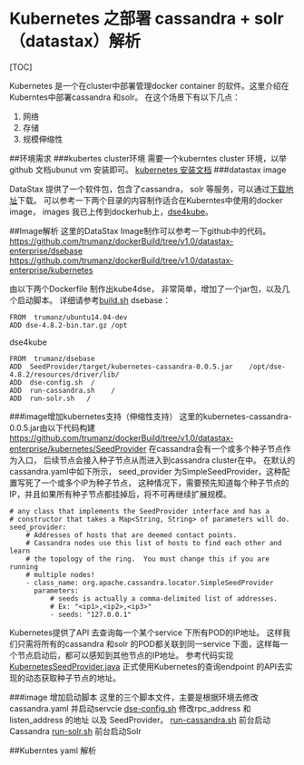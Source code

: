# Kubernetes 之部署 cassandra + solr（datastax）解析

[TOC]

Kubernetes 是一个在cluster中部署管理docker container 的软件。这里介绍在Kuberntes中部署cassandra 和solr。
在这个场景下有以下几点：
1. 网络
2. 存储
3. 规模伸缩性


##环境需求
###kubertes cluster环境
需要一个kuberntes cluster 环境，以举github 文档ubunut vm 安装即可。
[kubernetes 安装文档](https://github.com/kubernetes/kubernetes/blob/master/docs/getting-started-guides/ubuntu.md)
###datastax image

DataStax 提供了一个软件包，包含了cassandra， solr 等服务，可以通过[下载地址](http://downloads.datastax.com/enterprise/dse-4.8.3-bin.tar.gz)下载。
可以参考一下两个目录的内容制作适合在Kuberntes中使用的docker image， images 我已上传到dockerhub上，[dse4kube](https://hub.docker.com/r/trumanz/dse4kube/)。 


##Image解析
这里的DataStax Image制作可以参考一下github中的代码。
https://github.com/trumanz/dockerBuild/tree/v1.0/datastax-enterprise/dsebase
https://github.com/trumanz/dockerBuild/tree/v1.0/datastax-enterprise/kubernetes

由以下两个Dockerfile 制作出kube4dse， 非常简单，增加了一个jar包，以及几个启动脚本。
详细请参考[build.sh](https://github.com/trumanz/dockerBuild/blob/v1.0/datastax-enterprise/kubernetes/build.sh)
dsebase：
```
FROM  trumanz/ubuntu14.04-dev
ADD dse-4.8.2-bin.tar.gz /opt
```
dse4kube
```
FROM  trumanz/dsebase
ADD  SeedProvider/target/kubernetes-cassandra-0.0.5.jar    /opt/dse-4.8.2/resources/driver/lib/
ADD  dse-config.sh  /
ADD  run-cassandra.sh    /
ADD  run-solr.sh   /
```

###image增加kubernetes支持（伸缩性支持）
这里的kubernetes-cassandra-0.0.5.jar由以下代码构建
https://github.com/trumanz/dockerBuild/tree/v1.0/datastax-enterprise/kubernetes/SeedProvider
在cassandra会有一个或多个种子节点作为入口， 后续节点会接入种子节点从而进入到cassandra cluster在中。
在默认的cassandra.yaml中如下所示， seed_provider 为SimpleSeedProvider，这种配置写死了一个或多个IP为种子节点， 这种情况下，需要预先知道每个种子节点的IP，并且如果所有种子节点都挂掉后，将不可再继续扩展规模。
```
# any class that implements the SeedProvider interface and has a
# constructor that takes a Map<String, String> of parameters will do.
seed_provider:
    # Addresses of hosts that are deemed contact points. 
    # Cassandra nodes use this list of hosts to find each other and learn
    # the topology of the ring.  You must change this if you are running
    # multiple nodes!
    - class_name: org.apache.cassandra.locator.SimpleSeedProvider
      parameters:
          # seeds is actually a comma-delimited list of addresses.
          # Ex: "<ip1>,<ip2>,<ip3>"
          - seeds: "127.0.0.1"
```
Kubernetes提供了API 去查询每一个某个service 下所有POD的IP地址。 这样我们只需将所有的cassandra 和solr 的POD都关联到同一service 下面，这样每一个节点启动后，都可以感知到其他节点的IP地址。
参考代码实现[KubernetesSeedProvider.java](https://github.com/trumanz/dockerBuild/blob/v1.0/datastax-enterprise/kubernetes/SeedProvider/src/main/java/io/k8s/cassandra/KubernetesSeedProvider.java) 正式使用Kubernetes的查询endpoint 的API去实现的动态获取种子节点的地址。

###image 增加启动脚本
这里的三个脚本文件，主要是根据环境去修改cassandra.yaml 并启动servcie
[dse-config.sh](https://github.com/trumanz/dockerBuild/blob/v1.0/datastax-enterprise/kubernetes/dse-config.sh)  修改rpc_address 和 listen_address 的地址 以及 SeedProvider。
[run-cassandra.sh](https://github.com/trumanz/dockerBuild/blob/v1.0/datastax-enterprise/kubernetes/run-cassandra.sh) 前台启动Cassandra
[run-solr.sh](https://github.com/trumanz/dockerBuild/blob/v1.0/datastax-enterprise/kubernetes/run-solr.sh) 前台启动Solr

##Kuberntes yaml 解析












